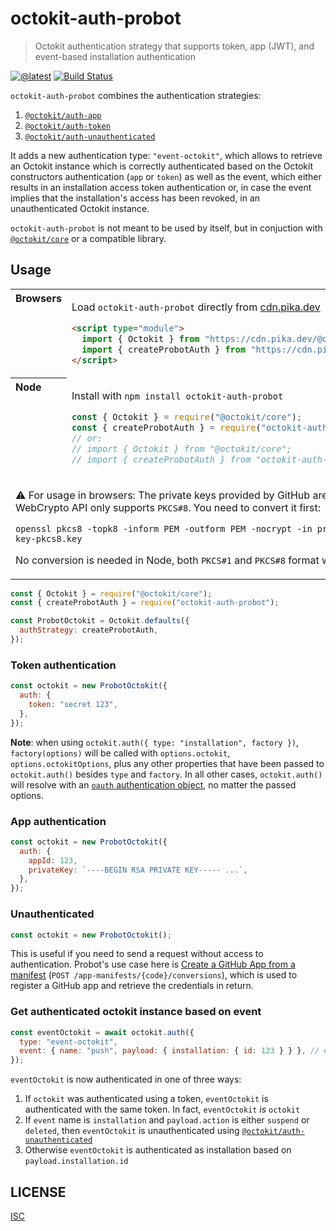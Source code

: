 # octokit-auth-probot

> Octokit authentication strategy that supports token, app (JWT), and event-based installation authentication

[![@latest](https://img.shields.io/npm/v/octokit-auth-probot.svg)](https://www.npmjs.com/package/octokit-auth-probot)
[![Build Status](https://github.com/probot/octokit-auth-probot/workflows/Test/badge.svg)](https://github.com/probot/octokit-auth-probot/actions?query=workflow%3ATest)

`octokit-auth-probot` combines the authentication strategies:

1. [`@octokit/auth-app`](https://github.com/octokit/auth-app.js#readme)
2. [`@octokit/auth-token`](https://github.com/octokit/auth-token.js#readme)
3. [`@octokit/auth-unauthenticated`](https://github.com/octokit/auth-unauthenticated.js#readme)

It adds a new authentication type: `"event-octokit"`, which allows to retrieve an Octokit instance which is correctly authenticated based on the Octokit constructors authentication (`app` or `token`) as well as the event, which either results in an installation access token authentication or, in case the event implies that the installation's access has been revoked, in an unauthenticated Octokit instance.

`octokit-auth-probot` is not meant to be used by itself, but in conjuction with [`@octokit/core`](https://github.com/octokit/core.js#readme) or a compatible library.

## Usage

<table>
<tbody valign=top align=left>
<tr><th>
Browsers
</th><td width=100%>

Load `octokit-auth-probot` directly from [cdn.pika.dev](https://cdn.pika.dev)

```html
<script type="module">
  import { Octokit } from "https://cdn.pika.dev/@octokit/core";
  import { createProbotAuth } from "https://cdn.pika.dev/octokit-auth-probot";
</script>
```

</td></tr>
<tr><th>
Node
</th><td>

Install with <code>npm install octokit-auth-probot</code>

```js
const { Octokit } = require("@octokit/core");
const { createProbotAuth } = require("octokit-auth-probot");
// or:
// import { Octokit } from "@octokit/core";
// import { createProbotAuth } from "octokit-auth-probot";
```

</td></tr>
<tr><td colspan=2>

⚠️ For usage in browsers: The private keys provided by GitHub are in `PKCS#1` format, but the WebCrypto API only supports `PKCS#8`. You need to convert it first:

```shell
openssl pkcs8 -topk8 -inform PEM -outform PEM -nocrypt -in private-key.pem -out private-key-pkcs8.key
```

No conversion is needed in Node, both `PKCS#1` and `PKCS#8` format will work.

</td></tr>
</tbody>
</table>

```js
const { Octokit } = require("@octokit/core");
const { createProbotAuth } = require("octokit-auth-probot");

const ProbotOctokit = Octokit.defaults({
  authStrategy: createProbotAuth,
});
```

### Token authentication

```js
const octokit = new ProbotOctokit({
  auth: {
    token: "secret 123",
  },
});
```

**Note**: when using `octokit.auth({ type: "installation", factory })`, `factory(options)` will be called with `options.octokit`, `options.octokitOptions`, plus any other properties that have been passed to `octokit.auth()` besides `type` and `factory`. In all other cases, `octokit.auth()` will resolve with an [`oauth` authentication object](https://github.com/octokit/auth-token.js#authentication-object), no matter the passed options.

### App authentication

```js
const octokit = new ProbotOctokit({
  auth: {
    appId: 123,
    privateKey: `----BEGIN RSA PRIVATE KEY----- ...`,
  },
});
```

### Unauthenticated

```js
const octokit = new ProbotOctokit();
```

This is useful if you need to send a request without access to authentication. Probot's use case here is [Create a GitHub App from a manifest](https://docs.github.com/en/free-pro-team@latest/rest/reference/apps#create-a-github-app-from-a-manifest) (`POST /app-manifests/{code}/conversions`), which is used to register a GitHub app and retrieve the credentials in return.

### Get authenticated octokit instance based on event

```js
const eventOctokit = await octokit.auth({
  type: "event-octokit",
  event: { name: "push", payload: { installation: { id: 123 } } }, // event payload
});
```

`eventOctokit` is now authenticated in one of three ways:

1. If `octokit` was authenticated using a token, `eventOctokit` is authenticated with the same token. In fact, `eventOctokit` _is_ `octokit`
2. If `event` name is `installation` and `payload.action` is either `suspend` or `deleted`, then `eventOctokit` is unauthenticated using [`@octokit/auth-unauthenticated`](https://github.com/octokit/auth-unauthenticated.js#readme)
3. Otherwise `eventOctokit` is authenticated as installation based on `payload.installation.id`

## LICENSE

[ISC](LICENSE)
